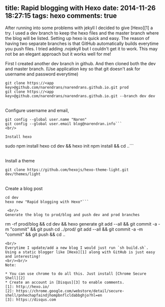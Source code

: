 title: Rapid blogging with Hexo
date: 2014-11-26 18:27:15
tags: hexo
comments: true
---

After running into some problems with jekyll I decided to give [Hexo][1] a try. I used a dev branch to keep the hexo files and 
the master branch where the blog will be listed. Setting up hexo is quick and easy. The reason of having two separate branches is that GitHub automatically builds everytime you push files. I tried adding .nojekyll but I couldn't get it to work. This may not be an elegant approach but it works well for me!

First I created another dev branch in github. And then cloned both the dev and master branch. (Use application key so that git doesn't ask for username and password everytime)

```
git clone https://<app key>@github.com/narendrans/narendrans.github.io.git prod
git clone https://<app key>@github.com/narendrans/narendrans.github.io.git --branch dev dev
```
<br/>
Configure username and email,

```
git config --global user.name "Naren"
git config --global user.email blog@narendran.info```
<br/>

Install hexo

```
sudo npm install hexo
cd dev && hexo init
npm install && cd ..```

<br/>
Install a theme

```
git clone https://github.com/hexojs/hexo-theme-light.git dev/themes/light
```

<br/>
Create a blog post 

```
cd dev
hexo new "Rapid blogging with Hexo"```
 
 <br/>
Generate the blog to prod/blog and push dev and prod branches

```
rm -rf prod/blog && cd dev && hexo generate
git add --all && git commit -a -m "commit" && git push
cd ../prod/
git add --all && git commit -a -m "commit" && git push && cd ..
```
<br/>
Everytime I update/add a new blog I would just run `sh build.sh`. Using a static blogger like [Hexo][1] along with GitHub is just easy and interesting!
<br/><br/>
Note:  

* You can use chrome to do all this. Just install [Chrome Secure Shell][2]
* Create an account in [Disqus][3] to enable comments.
[1]: http://hexo.io/
[2]: https://chrome.google.com/webstore/detail/secure-shell/pnhechapfaindjhompbnflcldabbghjo?hl=en
[3]: https://disqus.com
